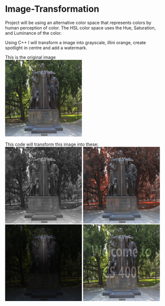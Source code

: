 # Image-Transformation
Project will be using an alternative color space that represents colors by human perception of color. The HSL color space uses the Hue, Saturation, and Luminance of the color. 

Using C++ I will transform a image into grayscale, illini orange, create spotlight in centre and add a watermark.

This is the original image<br>
<img src="https://raw.githubusercontent.com/Iltwats/Image-Transformation/master/alma.png" width="250" height="250">

This code will transform this image into these:<br>
<img src="https://raw.githubusercontent.com/Iltwats/Image-Transformation/master/Result/out-grayscale.png" width="250" height="250">
<img src="https://raw.githubusercontent.com/Iltwats/Image-Transformation/master/Result/out-illinify.png" width="250" height="250">
<img src="https://raw.githubusercontent.com/Iltwats/Image-Transformation/master/Result/out-spotlight.png" width="250" height="250">
<img src="https://raw.githubusercontent.com/Iltwats/Image-Transformation/master/Result/out-watermark.png" width="250" height="250">





